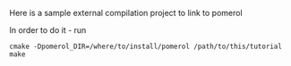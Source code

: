 Here is a sample external compilation project to link to pomerol 

In order to do it - run

``
cmake -Dpomerol_DIR=/where/to/install/pomerol /path/to/this/tutorial
make
``
